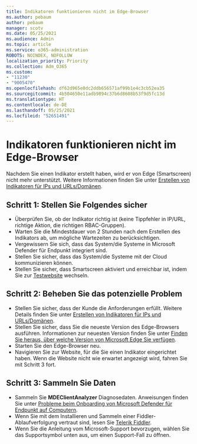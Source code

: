 ```yaml
---
title: Indikatoren funktionieren nicht im Edge-Browser
ms.author: pebaum
author: pebaum
manager: scotv
ms.date: 05/25/2021
ms.audience: Admin
ms.topic: article
ms.service: o365-administration
ROBOTS: NOINDEX, NOFOLLOW
localization_priority: Priority
ms.collection: Adm_O365
ms.custom:
- "11230"
- "9005470"
ms.openlocfilehash: df62d965e0dc2ddb656571af99b1e4c3cb52ea35
ms.sourcegitcommit: 4b504650e11adb9894c37b6d8608b53f9d5fc13d
ms.translationtype: HT
ms.contentlocale: de-DE
ms.lasthandoff: 05/25/2021
ms.locfileid: "52651491"
---
```

# <a name="indicators-dont-work-using-edge-browser"></a>Indikatoren funktionieren nicht im Edge-Browser

Nachdem Sie einen Indikator erstellt haben, wird er von Edge (Smartscreen) nicht mehr unterstützt. Weitere Informationen finden Sie unter [Erstellen von Indikatoren für IPs und URLs/Domänen](/microsoft-365/security/defender-endpoint/indicator-ip-domain).

## <a name="step-1-ensure-the-following"></a>Schritt 1: Stellen Sie Folgendes sicher

- Überprüfen Sie, ob der Indikator richtig ist (keine Tippfehler in IP/URL, richtige Aktion, die richtigen RBAC-Gruppen).
- Warten Sie die Mindestdauer von 2 Stunden nach dem Erstellen des Indikators ab, um mögliche Wartezeiten zu berücksichtigen.
- Vergewissern Sie sich, dass das System/die Systeme in Microsoft Defender für Endpunkt integriert sind.
- Stellen Sie sicher, dass das System/die Systeme mit der Cloud kommunizieren können.
- Stellen Sie sicher, dass Smartscreen aktiviert und erreichbar ist, indem Sie zur [Testwebsite](https://demo.smartscreen.msft.net) wechseln.

## <a name="step-2-troubleshoot-the-potential-issue"></a>Schritt 2: Beheben Sie das potenzielle Problem

- Stellen Sie sicher, dass der Kunde die Anforderungen erfüllt. Weitere Details finden Sie unter [Erstellen von Indikatoren für IPs und URLs/Domänen](/microsoft-365/security/defender-endpoint/indicator-ip-domain).
- Stellen Sie sicher, dass Sie die neueste Version des Edge-Browsers ausführen. Informationen zur neuesten Version finden Sie unter [Finden Sie heraus, über welche Version von Microsoft Edge Sie verfügen](https://support.microsoft.com/microsoft-edge/find-out-which-version-of-microsoft-edge-you-have-c726bee8-c42e-e472-e954-4cf5123497eb).
- Starten Sie den Edge-Browser neu.
- Navigieren Sie zur Website, für die Sie einen Indikator eingerichtet haben. Wenn die Website nicht wie erwartet angezeigt wird, fahren Sie mit Schritt 3 fort. 

## <a name="step-3-collect-data"></a>Schritt 3: Sammeln Sie Daten

- Sammeln Sie **MDEClientAnalyzer** Diagnosedaten. Anweisungen finden Sie unter [Probleme beim Onboarding von Microsoft Defender für Endpunkt auf Computern](issues-with-onboarding-machines.md).
- Wenn Sie mit dem Installieren und Sammeln einer Fiddler-Ablaufverfolgung vertraut sind, lesen Sie [Telerik Fiddler](http://www.telerik.com/fiddler).
- Wenn Sie die Anleitung vom Microsoft-Support bevorzugen, wählen Sie das Supportsymbol unten aus, um einen Support-Fall zu öffnen.
